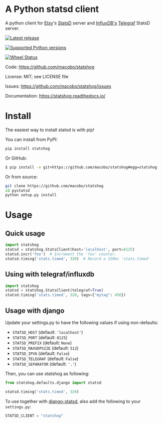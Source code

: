 A Python statsd client
======================

A python client for [Etsy](<http://etsy.com>)'s
[StatsD](<https://github.com/etsy/statsd>) server and
[InfluxDB's](<http://influxdb.com>)
[Telegraf](<https://github.com/influxdb/telegraf>) StatsD server.

[![Latest release](https://img.shields.io/pypi/v/statshog.svg)](https://pypi.python.org/pypi/statshog/)

[![Supported Python versions](https://img.shields.io/pypi/pyversions/statshog.svg)](https://pypi.python.org/pypi/statshog/)

[![Wheel Status](https://img.shields.io/pypi/wheel/statshog.svg)](https://pypi.python.org/pypi/statshog/)

Code:   <https://github.com/macobo/statshog>

License:   MIT; see LICENSE file

Issues:   <https://github.com/macobo/statshog/issues>

Documentation:   <https://statshog.readthedocs.io/>



# Install

The easiest way to install statsd is with pip!

You can install from PyPI:

```bash
pip install statshog
```

Or GitHub:

```bash
$ pip install -e git+https://github.com/macobo/statshog#egg=statshog
```

Or from source:

```bash
git clone https://github.com/macobo/statshog
cd pystatsd
python setup.py install
```

# Usage

## Quick usage

```python
import statshog
statsd = statshog.StatsClient(host='localhost', port=8125)
statsd.incr('foo')  # Increment the 'foo' counter.
statsd.timing('stats.timed', 320)  # Record a 320ms 'stats.timed'
```

## Using with telegraf/influxdb

```python
import statshog
statsd = statshog.StatsClient(telegraf=True)
statsd.timing('stats.timed', 320, tags={"mytag": 456})
```

## Usage with django

Update your settings.py to have the following values if using non-defaults:
- `STATSD_HOST` (default: `'localhost'`)
- `STATSD_PORT` (default: `8125`)
- `STATSD_PREFIX` (default: `None`)
- `STATSD_MAXUDPSIZE` (default: `512`)
- `STATSD_IPV6` (default: `False`)
- `STATSD_TELEGRAF` (default: `False`)
- `STATSD_SEPARATOR` (default: `'.'`)

Then, you can use statshog as following:

```python
from statshog.defaults.django import statsd

statsd.timing('stats.timed', 320)
```

To use together with
[django-statsd](<https://github.com/django-statsd/django-statsd>), also add
the following to your `settings.py`:

```python
STATSD_CLIENT = "statshog"
```
